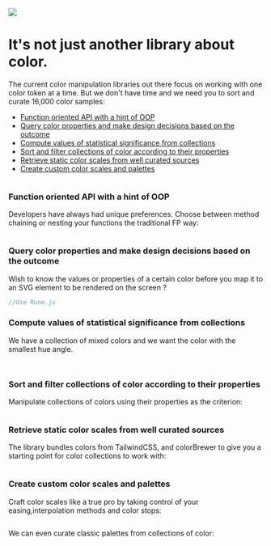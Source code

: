 ![](assets/images/logo.png)

<h1 class="font-extralight ">It's not just <span class="text-pink-600">another library</span>  about <span class="text-sky-600">color.</span></h1>

The current color manipulation libraries out there focus on working with one color token at a time. But we don't have time and we need you to sort and curate 16,000 color samples:

<!-- @import "[TOC]" {cmd="toc" depthFrom=1 depthTo=6 orderedList=false} -->

<!-- code_chunk_output -->

- [Function oriented API with a hint of OOP](#function-oriented-api-with-a-hint-of-oop)
- [Query color properties and make design decisions based on the outcome](#query-color-properties-and-make-design-decisions-based-on-the-outcome)
- [Compute values of statistical significance from collections](#compute-values-of-statistical-significance-from-collections)
- [Sort and filter collections of color according to their properties](#sort-and-filter-collections-of-color-according-to-their-properties)
- [Retrieve static color scales from well curated sources](#retrieve-static-color-scales-from-well-curated-sources)
- [Create custom color scales and palettes](#create-custom-color-scales-and-palettes)

<!-- /code_chunk_output -->

```js

```

### Function oriented API with a hint of OOP

Developers have always had unique preferences. Choose between method chaining or nesting your functions the traditional FP way:

```js

```

### Query color properties and make design decisions based on the outcome

Wish to know the values or properties of a certain color before you map it to an SVG element to be rendered on the screen ?

```js
//Use Rune.js
```

### Compute values of statistical significance from collections

We have a collection of mixed colors and we want the color with the smallest hue angle.

```


```

### Sort and filter collections of color according to their properties

Manipulate collections of colors using their properties as the criterion:

```js

```

### Retrieve static color scales from well curated sources

The library bundles colors from TailwindCSS, and colorBrewer to give you a starting point for color collections to work with:

```js

```

### Create custom color scales and palettes

Craft color scales like a true pro by taking control of your easing,interpolation methods and color stops:

```js

```

We can even curate classic palettes from collections of color:

```js

```
